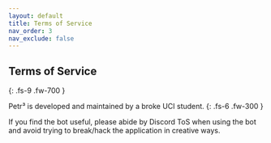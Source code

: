 ```yaml
---
layout: default
title: Terms of Service
nav_order: 3
nav_exclude: false
---
```


## Terms of Service
{: .fs-9 .fw-700 }

Petr³ is developed and maintained by a broke UCI student. 
{: .fs-6 .fw-300 }

If you find the bot useful, please abide by Discord ToS when using the bot and avoid trying to break/hack the application in creative ways.
